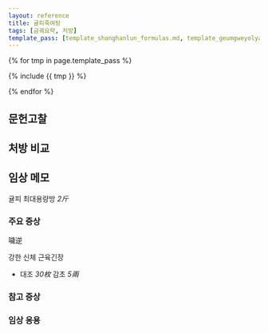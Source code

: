 ```yaml
---
layout: reference
title: 귤피죽여탕
tags: [금궤요략, 처방]
template_pass: [template_shanghanlun_formulas.md, template_geumgweyolyag_formulas.md, template_etc_formulas.md]
---
```


{% for tmp in page.template_pass %}

{% include {{ tmp }} %}

{% endfor %}


## 문헌고찰

## 처방 비교


## 임상 메모

귤피 최대용량방 _2斤_

### 주요 증상

噦逆

강한 신체 근육긴장
* 대조 _30枚_ 감초 _5兩_

### 참고 증상

### 임상 응용
